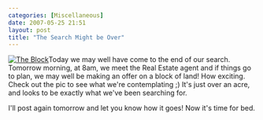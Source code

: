 ```yaml
---
categories: [Miscellaneous]
date: 2007-05-25 21:51
layout: post
title: "The Search Might be Over"
---
```

<a href="/uploads/2007/05/block.jpg" title="The Block" rel="lightbox"><img src="/uploads/2007/05/block_thumb.jpg" alt="The Block" class="InlineImageLeft" /></a>Today we may well have come to the end of our search. Tomorrow morning, at 8am, we meet the Real Estate agent and if things go to plan, we may well be making an offer on a block of land! How exciting. Check out the pic to see what we're contemplating ;) It's just over an acre, and looks to be exactly what we've been searching for.

I'll post again tomorrow and let you know how it goes! Now it's time for bed.
